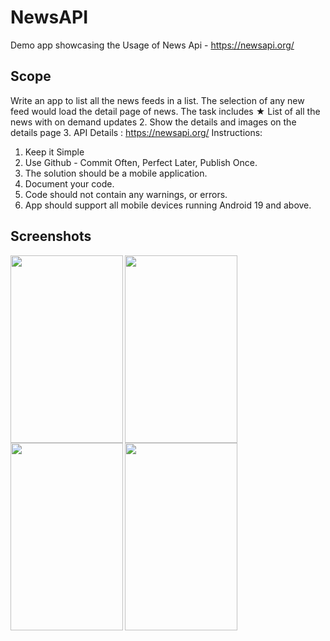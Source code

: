 # NewsAPI

Demo app showcasing the Usage of News Api - https://newsapi.org/
 
 
## Scope

Write an app to list all the news feeds in a list. The selection of any new feed would load 
the detail page of news. The task includes 
★  List of all the news with on demand updates 
2. Show the details and images on the details page 
3. API Details : https://newsapi.org/ 
Instructions: 
1. Keep it Simple 
2. Use Github - Commit Often, Perfect Later, Publish Once. 
3. The solution should be a mobile application. 
4. Document your code. 
5. Code should not contain any warnings, or errors. 
6. App should support all mobile devices running Android 19 and above. 


## Screenshots

<img src="https://user-images.githubusercontent.com/18279724/43115375-466407ea-8f21-11e8-9d84-e7bb87fe8862.png" align="left" height="300" width="180" >

<img src="https://user-images.githubusercontent.com/18279724/43115374-46349758-8f21-11e8-8602-80c9108ab30a.png" align="left" height="300" width="180" >

<img src="https://user-images.githubusercontent.com/18279724/43115376-4691ad80-8f21-11e8-9fdd-1d58bb5406a4.png" align="left" height="300" width="180" >

<img src="https://user-images.githubusercontent.com/18279724/43115377-46be2216-8f21-11e8-991b-ece8ab03fd06.png" align="left" height="300" width="180" >





